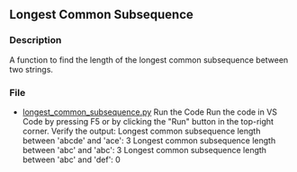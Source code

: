## Longest Common Subsequence

### Description
A function to find the length of the longest common subsequence between two strings.

### File
- [longest_common_subsequence.py](longest_common_subsequence.py)
Run the Code
Run the code in VS Code by pressing F5 or by clicking the "Run" button in the top-right corner.
Verify the output:
Longest common subsequence length between 'abcde' and 'ace': 3
Longest common subsequence length between 'abc' and 'abc': 3
Longest common subsequence length between 'abc' and 'def': 0
